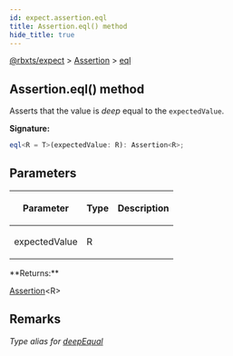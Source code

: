 ```yaml
---
id: expect.assertion.eql
title: Assertion.eql() method
hide_title: true
---
```


[@rbxts/expect](./expect.md) &gt; [Assertion](./expect.assertion.md) &gt; [eql](./expect.assertion.eql.md)

## Assertion.eql() method

Asserts that the value is _deep_ equal to the `expectedValue`<!-- -->.

**Signature:**

```typescript
eql<R = T>(expectedValue: R): Assertion<R>;
```

## Parameters

<table><thead><tr><th>

Parameter


</th><th>

Type


</th><th>

Description


</th></tr></thead>
<tbody><tr><td>

expectedValue


</td><td>

R


</td><td>


</td></tr>
</tbody></table>
**Returns:**

[Assertion](./expect.assertion.md)<!-- -->&lt;R&gt;

## Remarks

_Type alias for [deepEqual](./expect.assertion.deepequal.md)<!-- -->_
